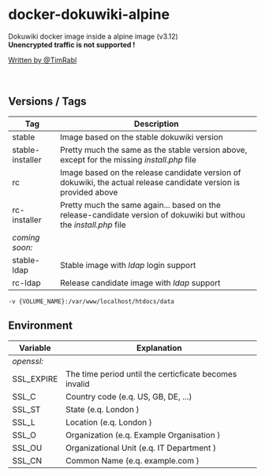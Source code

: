 # docker-dokuwiki-alpine

Dokuwiki docker image inside a alpine image (v3.12)  
**Unencrypted traffic is not supported !**  

[Written by @TimRabl](https://github.com/timrabl/ "@TimRabl GitHub")  
 <br></br>


## Versions / Tags

| Tag | Description |
|-----|-------------|
| stable | Image based on the stable dokuwiki version |
| stable-installer | Pretty much the same as the stable version above, except for the missing *install.php* file |
| rc | Image based on the release candidate version of dokuwiki, the actual release candidate version is provided above |
|rc-installer | Pretty much the same again... based on the release-candidate version of dokuwiki but withou the *install.php* file |
| *coming soon:*| |
| stable-ldap | Stable image with *ldap* login support |
| rc-ldap | Release candidate image with *ldap* support |

`-v {VOLUME_NAME}:/var/www/localhost/htdocs/data`

## Environment

| Variable | Explanation |
| -------- | ----------- |
| *openssl:* | |
| SSL_EXPIRE | The time period until the certicficate becomes invalid |
| SSL_C | Country code (e.q. US, GB, DE, ...) |
| SSL_ST | State (e.q. London ) |
| SSL_L | Location (e.q. London ) |
| SSL_O | Organization (e.q. Example Organisation ) |
| SSL_OU | Organizational Unit (e.q. IT Department ) |
| SSL_CN | Common Name (e.q. example.com ) |